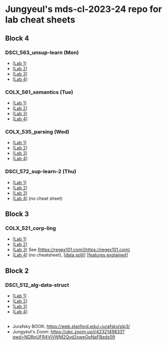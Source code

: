 # Jungyeul's mds-cl-2023-24 repo for lab cheat sheets

## Block 4
### DSCI_563_unsup-learn (Mon)
* [[Lab 1](./block4/DSCI_563_unsup_lab1.ipynb)]
* [[Lab 2](./block4/DSCI_563_unsup_lab2.ipynb)]
* [[Lab 3](./block4/DSCI_563_unsup_lab3.ipynb)]
* [[Lab 4](./block4/DSCI_563_unsup_lab4.ipynb)]

### COLX_561_semantics (Tue)
* [[Lab 1](./block4/COLX_561_semantics_lab1.ipynb)]
* [[Lab 2](./block4/COLX_561_semantics_lab2.ipynb)]
* [[Lab 3](./block4/COLX_561_semantics_lab3.ipynb)]
* [[Lab 4](./block4/COLX_561_semantics_lab4.ipynb)]

### COLX_535_parsing (Wed)
* [[Lab 1](./block4/COLX_535_parsing_lab1.ipynb)]
* [[Lab 2](./block4/COLX_535_parsing_lab2.ipynb)]
* [[Lab 3](./block4/COLX_535_parsing_lab3.ipynb)]
* [[Lab 4](./block4/COLX_535_parsing_lab4.ipynb)]

### DSCI_572_sup-learn-2 (Thu)
* [[Lab 1](./block4/DSCI_572_sup-learn-2_lab1.ipynb)]
* [[Lab 2](./block4/DSCI_572_sup-learn-2_lab2.ipynb)]
* [[Lab 3](./block4/DSCI_572_sup-learn-2_lab3.ipynb)]
* [[Lab 4](./block4/DSCI_572_sup-learn-2_lab4.ipynb)] (no cheat sheet)

## Block 3
### COLX_521_corp-ling
* [[Lab 1](./block3/corp-ling_lab1.ipynb)]
* [[Lab 2](./block3/corp-ling_lab2.ipynb)]
* [[Lab 3](./block3/corp-ling_lab3.ipynb)] See [https://regex101.com](https://regex101.com)
* [[Lab 4](./block3/corp-ling_lab4.ipynb)] (no cheatsheet), [[data split](./block3/lab4_data/)] [[features explained](https://www.overleaf.com/read/qbzzmtfnxvnd#03abca)]



## Block 2
### DSCI_512_alg-data-struct 
* [[Lab 1](./block2/dsci512_lab1.ipynb)]
* [[Lab 2](./block2/dsci512_lab2.ipynb)]
* [[Lab 3](./block2/dsci512_lab3.ipynb)]
* [[Lab 4](./block2/dsci512_lab4.ipynb)]


## 
- Jurafsky BOOK: https://web.stanford.edu/~jurafsky/slp3/
- Jungyeul's Zoom: https://ubc.zoom.us/j/4232149833?pwd=NDRpUFR4VjVWM2Qyd2sweGpNaFBadz09

